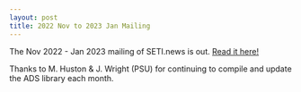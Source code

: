 ```yaml
---
layout: post
title: 2022 Nov to 2023 Jan Mailing
---
```



The Nov 2022 - Jan 2023 mailing of SETI.news is out. [Read it here!](https://mailchi.mp/a3ef220716cc/mar-apr2019-8130815)

Thanks to M. Huston & J. Wright (PSU) for continuing to compile and update the ADS library each month.